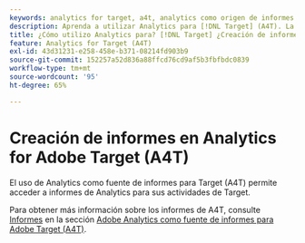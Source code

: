 ```yaml
---
keywords: analytics for target, a4t, analytics como origen de informes
description: Aprenda a utilizar Analytics para [!DNL Target] (A4T). La integración con A4T le permite acceder a informes de Adobe Analytics sólidos para su Adobe [!DNL Target] actividades.
title: ¿Cómo utilizo Analytics para? [!DNL Target] ¿Creación de informes de (A4T)?
feature: Analytics for Target (A4T)
exl-id: 43d31231-e258-458e-b371-08214fd903b9
source-git-commit: 152257a52d836a88ffcd76cd9af5b3fbfbdc0839
workflow-type: tm+mt
source-wordcount: '95'
ht-degree: 65%

---
```


# Creación de informes en Analytics for Adobe Target (A4T)

El uso de Analytics como fuente de informes para Target (A4T) permite acceder a informes de Analytics para sus actividades de Target.

Para obtener más información sobre los informes de A4T, consulte [Informes](/help/main/c-integrating-target-with-mac/a4t/reporting.md#concept_716AF8D545AD404EAAEE99A6DB7B9483) en la sección [Adobe Analytics como fuente de informes para Adobe Target (A4T)](/help/main/c-integrating-target-with-mac/a4t/a4t.md#concept_7540C8C04259434AB6EE33B09F47A1DE).
